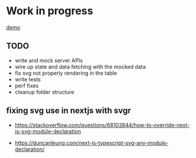 # Work in progress

[demo](https://compassionate-brattain-4c4f05.netlify.app)

## TODO

- write and mock server APIs
- wire up state and data fetching with the mocked data
- fix svg not properly rendering in the table
- write tests
- perf fixes
- cleanup folder structure

## fixing svg use in nextjs with svgr

- https://stackoverflow.com/questions/68103844/how-to-override-next-js-svg-module-declaration

- https://duncanleung.com/next-js-typescript-svg-any-module-declaration/
